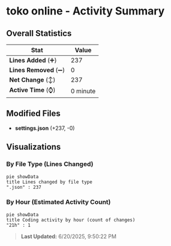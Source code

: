 # toko online - Activity Summary 

## Overall Statistics

| Stat                   | Value                                                             |
| ---------------------- | ----------------------------------------------------------------- |
| **Lines Added** (➕)   | 237                                          |
| **Lines Removed** (➖) | 0                                        |
| **Net Change** (↕)    | 237                |
| **Active Time** (⌚)   | 0 minute |


## Modified Files
- **settings.json** (+237, -0)

## Visualizations

### By File Type (Lines Changed)

```mermaid
pie showData
title Lines changed by file type
".json" : 237
```

### By Hour (Estimated Activity Count)

```mermaid
pie showData
title Coding activity by hour (count of changes)
"21h" : 1
```


> **Last Updated:** 6/20/2025, 9:50:22 PM